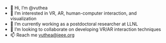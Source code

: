 - 👋 Hi, I’m @vuthea
- 👀 I’m interested in VR, AR, human-computer interaction, and visualization
- 🌱 I’m currently working as a postdoctoral researcher at LLNL
- 💞️ I’m looking to collaborate on developing VR/AR interaction techniques
- 📫 Reach me vuthea@ieee.org

<!---
vuthea/vuthea is a ✨ special ✨ repository because its `README.md` (this file) appears on your GitHub profile.
You can click the Preview link to take a look at your changes.
--->
